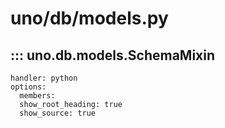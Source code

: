 # uno/db/models.py
  
## ::: uno.db.models.SchemaMixin

    handler: python
    options:
      members:
      show_root_heading: true
      show_source: true
